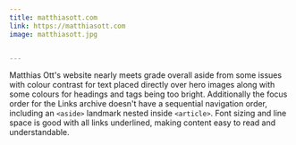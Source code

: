 ```yaml
---
title: matthiasott.com
link: https://matthiasott.com
image: matthiasott.jpg


---
```


Matthias Ott's website nearly meets grade overall aside from some issues with colour contrast for text placed directly over hero images along with some colours for headings and tags being too bright. Additionally the focus order for the Links archive doesn't have a sequential navigation order, including an `<aside>` landmark nested inside `<article>`. Font sizing and line space is good with all links underlined, making content easy to read and understandable.

